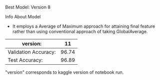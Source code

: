Best Model: Version 8

Info About Model
- It employs a Average of Maximum approach for attaining final feature rather than using conventional approach of taking GlobalAverage.


|version: |	11 |
|---------|----|
|Validation Accuracy:|	96.74|
|Test Accuracy:	|96.89|

"version" corresponds to kaggle version of notebook run.